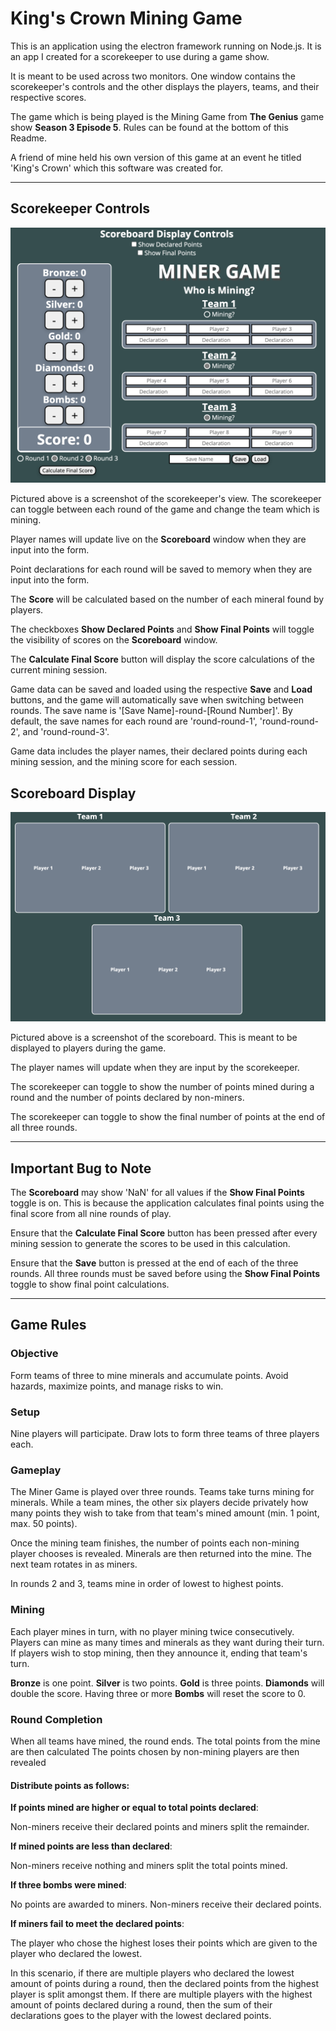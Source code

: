 # King's Crown Mining Game
This is an application using the electron framework running on Node.js.
It is an app I created for a scorekeeper to use during a game show.

It is meant to be used across two monitors.
One window contains the scorekeeper's controls and the other displays the players, teams, and their respective scores.

The game which is being played is the Mining Game from **The Genius** game show **Season 3 Episode 5**.
Rules can be found at the bottom of this Readme.

A friend of mine held his own version of this game at an event he titled 'King's Crown' which this software was created for.

---
## Scorekeeper Controls
![alt text](./public/Input-Form.png)

Pictured above is a screenshot of the scorekeeper's view.
The scorekeeper can toggle between each round of the game and change the team which is mining.

Player names will update live on the **Scoreboard** window when they are input into the form.

Point declarations for each round will be saved to memory when they are input into the form.

The **Score** will be calculated based on the number of each mineral found by players.

The checkboxes **Show Declared Points** and **Show Final Points** will toggle the visibility of scores on the **Scoreboard** window.

The **Calculate Final Score** button will display the score calculations of the current mining session.

Game data can be saved and loaded using the respective **Save** and **Load** buttons, and the game will automatically save when switching between rounds.
The save name is '[Save Name]-round-[Round Number]'.
By default, the save names for each round are 'round-round-1', 'round-round-2', and 'round-round-3'.

Game data includes the player names, their declared points during each mining session, and the mining score for each session.

## Scoreboard Display
![alt text](./public/Scoreboard.png)

Pictured above is a screenshot of the scoreboard.
This is meant to be displayed to players during the game.

The player names will update when they are input by the scorekeeper.

The scorekeeper can toggle to show the number of points mined during a round and the number of points declared by non-miners.

The scorekeeper can toggle to show the final number of points at the end of all three rounds.

___
## Important Bug to Note
The **Scoreboard** may show 'NaN' for all values if the **Show Final Points** toggle is on.
This is because the application calculates final points using the final score from all nine rounds of play.

Ensure that the **Calculate Final Score** button has been pressed after every mining session to generate the scores to be used in this calculation.

Ensure that the **Save** button is pressed at the end of each of the three rounds.
All three rounds must be saved before using the **Show Final Points** toggle to show final point calculations.

___
## Game Rules
### Objective
Form teams of three to mine minerals and accumulate points. Avoid hazards, maximize points, and manage risks to win.

### Setup
Nine players will participate. Draw lots to form three teams of three players each.

### Gameplay
The Miner Game is played over three rounds.
Teams take turns mining for minerals.
While a team mines, the other six players decide privately how many points they wish to take from that team's mined amount (min. 1 point, max. 50 points).

Once the mining team finishes, the number of points each non-mining player chooses is revealed.
Minerals are then returned into the mine.
The next team rotates in as miners.

In rounds 2 and 3, teams mine in order of lowest to highest points.

### Mining
Each player mines in turn, with no player mining twice consecutively.
Players can mine as many times and minerals as they want during their turn.
If players wish to stop mining, then they announce it, ending that team's turn.

**Bronze** is one point. **Silver** is two points. **Gold** is three points.
**Diamonds** will double the score. Having three or more **Bombs** will reset the score to 0.

### Round Completion
When all teams have mined, the round ends.
The total points from the mine are then calculated
The points chosen by non-mining players are then revealed

#### Distribute points as follows:
**If points mined are higher or equal to total points declared**:

Non-miners receive their declared points and miners split the remainder.

**If mined points are less than declared**:

Non-miners receive nothing and miners split the total points mined.

**If three bombs were mined**:

No points are awarded to miners. Non-miners receive their declared points.

**If miners fail to meet the declared points**:

The player who chose the highest loses their points which are given to the player who declared the lowest.

In this scenario, if there are multiple players who declared the lowest amount of points during a round, then the declared points from the highest player is split amongst them.
If there are multiple players with the highest amount of points declared during a round, then the sum of their declarations goes to the player with the lowest declared points.
